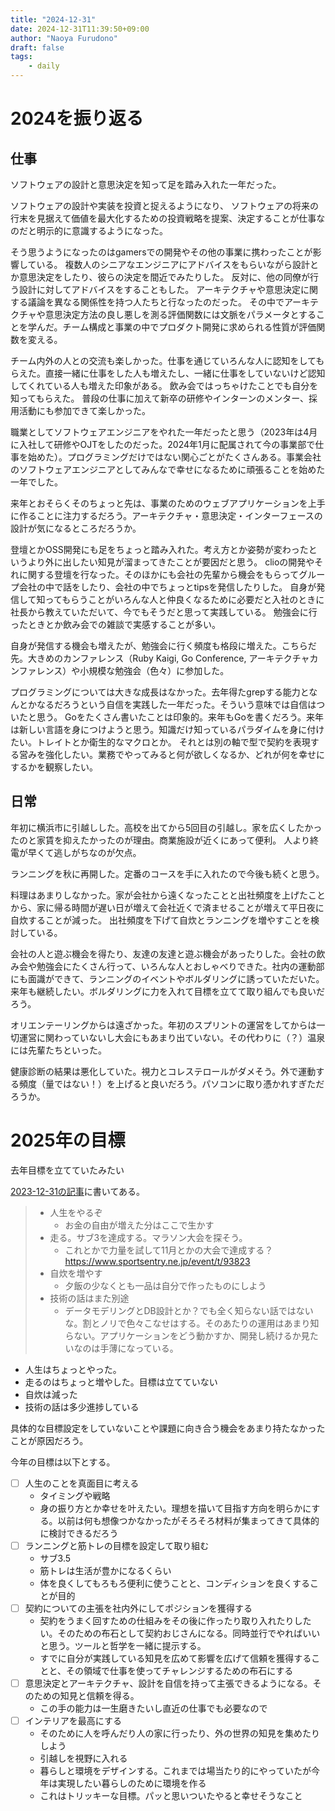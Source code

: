```yaml
---
title: "2024-12-31"
date: 2024-12-31T11:39:50+09:00
author: "Naoya Furudono"
draft: false
tags:
    - daily
---
```


# 2024を振り返る

## 仕事

ソフトウェアの設計と意思決定を知って足を踏み入れた一年だった。

ソフトウェアの設計や実装を投資と捉えるようになり、
ソフトウェアの将来の行末を見据えて価値を最大化するための投資戦略を提案、決定することが仕事なのだと明示的に意識するようになった。

そう思うようになったのはgamersでの開発やその他の事業に携わったことが影響している。
複数人のシニアなエンジニアにアドバイスをもらいながら設計とか意思決定をしたり、彼らの決定を間近でみたりした。
反対に、他の同僚が行う設計に対してアドバイスをすることもした。
アーキテクチャや意思決定に関する議論を異なる関係性を持つ人たちと行なったのだった。
その中でアーキテクチャや意思決定方法の良し悪しを測る評価関数には文脈をパラメータとすることを学んだ。チーム構成と事業の中でプロダクト開発に求められる性質が評価関数を変える。

チーム内外の人との交流も楽しかった。仕事を通じていろんな人に認知をしてもらえた。直接一緒に仕事をした人も増えたし、一緒に仕事をしていないけど認知してくれている人も増えた印象がある。
飲み会ではっちゃけたことでも自分を知ってもらえた。
普段の仕事に加えて新卒の研修やインターンのメンター、採用活動にも参加できて楽しかった。

職業としてソフトウェアエンジニアをやれた一年だったと思う（2023年は4月に入社して研修やOJTをしたのだった。2024年1月に配属されて今の事業部で仕事を始めた）。プログラミングだけではない関心ごとがたくさんある。事業会社のソフトウェアエンジニアとしてみんなで幸せになるために頑張ることを始めた一年でした。

来年とおそらくそのちょっと先は、事業のためのウェブアプリケーションを上手に作ることに注力するだろう。アーキテクチャ・意思決定・インターフェースの設計が気になるところだろうか。

登壇とかOSS開発にも足をちょっと踏み入れた。考え方とか姿勢が変わったというより外に出したい知見が溜まってきたことが要因だと思う。
clioの開発やそれに関する登壇を行なった。そのほかにも会社の先輩から機会をもらってグループ会社の中で話をしたり、会社の中でちょっとtipsを発信したりした。
自身が発信して知ってもらうことがいろんな人と仲良くなるために必要だと入社のときに社長から教えていただいて、今でもそうだと思って実践している。
勉強会に行ったときとか飲み会での雑談で実感することが多い。

自身が発信する機会も増えたが、勉強会に行く頻度も格段に増えた。こちらだ先。大きめのカンファレンス（Ruby Kaigi, Go Conference, アーキテクチャカンファレンス）や小規模な勉強会（色々）に参加した。

プログラミングについては大きな成長はなかった。去年得たgrepする能力となんとかなるだろうという自信を実践した一年だった。そういう意味では自信はついたと思う。
Goをたくさん書いたことは印象的。来年もGoを書くだろう。来年は新しい言語を身につけようと思う。知識だけ知っているパラダイムを身に付けたい。トレイトとか衛生的なマクロとか。
それとは別の軸で型で契約を表現する営みを強化したい。業務でやってみると何が欲しくなるか、どれが何を幸せにするかを観察したい。

## 日常

年初に横浜市に引越しした。高校を出てから5回目の引越し。家を広くしたかったのと家賃を抑えたかったのが理由。商業施設が近くにあって便利。
人より終電が早くて逃しがちなのが欠点。

ランニングを秋に再開した。定番のコースを手に入れたので今後も続くと思う。

料理はあまりしなかった。家が会社から遠くなったことと出社頻度を上げたことから、家に帰る時間が遅い日が増えて会社近くで済ませることが増えて平日夜に自炊することが減った。
出社頻度を下げて自炊とランニングを増やすことを検討している。

会社の人と遊ぶ機会を得たり、友達の友達と遊ぶ機会があったりした。会社の飲み会や勉強会にたくさん行って、いろんな人とおしゃべりできた。社内の運動部にも面識ができて、ランニングのイベントやボルダリングに誘っていただいた。
来年も継続したい。ボルダリングに力を入れて目標を立てて取り組んでも良いだろう。

オリエンテーリングからは遠ざかった。年初のスプリントの運営をしてからは一切運営に関わっていないし大会にもあまり出ていない。その代わりに（？）温泉には先輩たちといった。

健康診断の結果は悪化していた。視力とコレステロールがダメそう。外で運動する頻度（量ではない！）を上げると良いだろう。パソコンに取り憑かれすぎただろうか。

# 2025年の目標

去年目標を立てていたみたい

[2023-12-31の記事](/posts/2023-12-31/)に書いてある。

> - 人生をやるぞ
>     - お金の自由が増えた分はここで生かす
> - 走る。サブ3を達成する。マラソン大会を探そう。
>     - これとかで力量を試して11月とかの大会で達成する？ https://www.sportsentry.ne.jp/event/t/93823
> - 自炊を増やす
>     - 夕飯の少なくとも一品は自分で作ったものにしよう
> - 技術の話はまた別途
>     - データモデリングとDB設計とか？でも全く知らない話ではないな。割とノリで色々こなせはする。そのあたりの運用はあまり知らない。アプリケーションをどう動かすか、開発し続けるか見たいなのは手薄になっている。

- 人生はちょっとやった。
- 走るのはちょっと増やした。目標は立てていない
- 自炊は減った
- 技術の話は多少進捗している

具体的な目標設定をしていないことや課題に向き合う機会をあまり持たなかったことが原因だろう。

今年の目標は以下とする。

- [ ] 人生のことを真面目に考える
  - タイミングや戦略
  - 身の振り方とか幸せを叶えたい。理想を描いて目指す方向を明らかにする。以前は何も想像つかなかったがそろそろ材料が集まってきて具体的に検討できるだろう
- [ ] ランニングと筋トレの目標を設定して取り組む
  - サブ3.5
  - 筋トレは生活が豊かになるくらい
  - 体を良くしてもろもろ便利に使うことと、コンディションを良くすることが目的
- [ ] 契約についての主張を社内外にしてポジションを獲得する
  - 契約をうまく回すための仕組みをその後に作ったり取り入れたりしたい。そのための布石として契約おじさんになる。同時並行でやればいいと思う。ツールと哲学を一緒に提示する。
  - すでに自分が実践している知見を広めて影響を広げて信頼を獲得することと、その領域で仕事を使ってチャレンジするための布石にする
- [ ] 意思決定とアーキテクチャ、設計を自信を持って主張できるようになる。そのための知見と信頼を得る。
  - この手の能力は一生磨きたいし直近の仕事でも必要なので
- [ ] インテリアを最高にする
  - そのために人を呼んだり人の家に行ったり、外の世界の知見を集めたりしよう
  - 引越しを視野に入れる
  - 暮らしと環境をデザインする。これまでは場当たり的にやっていたが今年は実現したい暮らしのために環境を作る
  - これはトリッキーな目標。パッと思いついたやると幸せそうなこと
